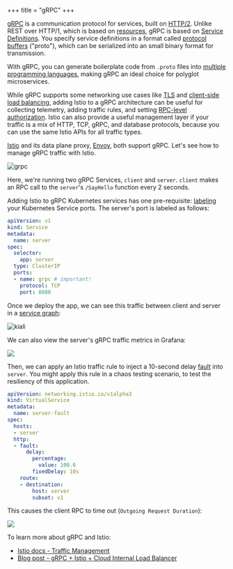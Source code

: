 +++
title = "gRPC"
+++

[gRPC](https://grpc.io/) is a communication protocol for services, built on [HTTP/2](https://www.cncf.io/blog/2018/08/31/grpc-on-http-2-engineering-a-robust-high-performance-protocol/). Unlike REST over HTTP/1, which is based on [resources](https://en.wikipedia.org/wiki/Representational_state_transfer), gRPC is based on [Service Definitions](https://grpc.io/docs/guides/concepts/). You specify service definitions in a format called [protocol buffers](https://developers.google.com/protocol-buffers/) ("proto"), which can be serialized into an small binary format for transmission.

With gRPC, you can generate boilerplate code from `.proto` files into [multiple programming languages](https://grpc.io/docs/quickstart/), making gRPC an ideal choice for polyglot microservices.

While gRPC supports some networking use cases like [TLS](https://grpc.io/docs/guides/auth/) and [client-side load balancing](https://grpc.io/blog/loadbalancing/), adding Istio to a gRPC architecture can be useful for collecting telemetry, adding traffic rules, and setting [RPC-level authorization](https://istio.io/blog/2018/istio-authorization/#rpc-level-authorization). Istio can also provide a useful management layer if your traffic is a mix of HTTP, TCP, gRPC, and database protocols, because you can use the same Istio APIs for all traffic types.

[Istio](https://istio.io/about/feature-stages/#traffic-management) and its data plane proxy, [Envoy](https://www.envoyproxy.io/docs/envoy/latest/intro/arch_overview/other_protocols/grpc#arch-overview-grpc), both  support gRPC. Let's see how to manage gRPC traffic with Istio.

![grpc](/images/grpc.png)

Here, we're running two gRPC Services, `client` and `server`. `client` makes an RPC call to the `server`'s `/SayHello` function every 2 seconds.


Adding Istio to gRPC Kubernetes services has one pre-requisite: [labeling](https://istio.io/docs/setup/kubernetes/additional-setup/requirements/) your Kubernetes Service ports. The server's port is labeled as follows:

```YAML
apiVersion: v1
kind: Service
metadata:
  name: server
spec:
  selector:
    app: server
  type: ClusterIP
  ports:
  - name: grpc # important!
    protocol: TCP
    port: 8080
```

Once we deploy the app, we can see this traffic between client and server in a [service graph](https://www.kiali.io/):

![kiali](/images/grpc-kiali.png)

We can also view the server's gRPC traffic metrics in Grafana:

![](/images/grpc-server-healthy.png)

Then, we can apply an Istio traffic rule to inject a 10-second delay [fault](https://istio.io/docs/tasks/traffic-management/fault-injection/) into `server`. You might apply this rule in a chaos testing scenario, to test the resiliency of this application.

```YAML
apiVersion: networking.istio.io/v1alpha3
kind: VirtualService
metadata:
  name: server-fault
spec:
  hosts:
  - server
  http:
  - fault:
      delay:
        percentage:
          value: 100.0
        fixedDelay: 10s
    route:
    - destination:
        host: server
        subset: v1
```

This causes the client RPC to time out (`Outgoing Request Duration`):

![](/images/grpc-grafana-client-fault-inject.png)


To learn more about gRPC and Istio:
- [Istio docs - Traffic Management](https://istio.io/docs/concepts/traffic-management/#traffic-routing-and-configuration)
- [Blog post - gRPC + Istio + Cloud Internal Load Balancer](https://cloud.google.com/solutions/using-istio-for-internal-load-balancing-of-grpc-services)